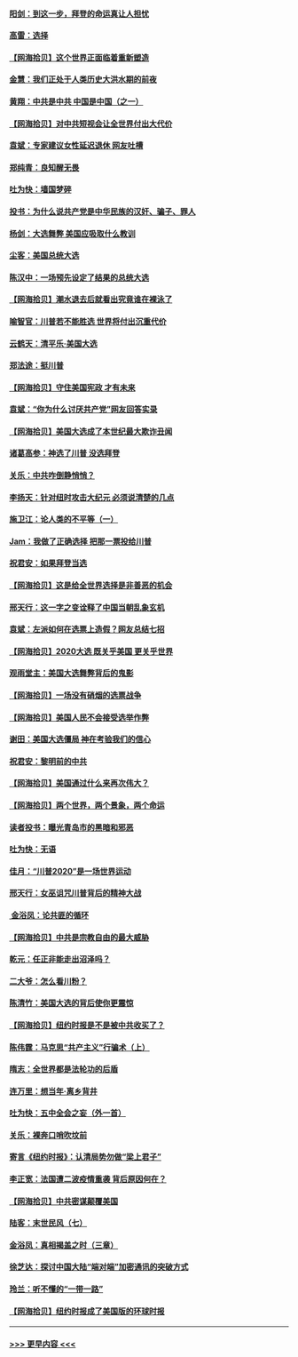 #### [阳剑：到这一步，拜登的命运真让人担忧](../pages/nsc993/n12549093.md?t=11151302) 
#### [高雷：选择](../pages/nsc993/n12549087.md?t=11151302) 
#### [【网海拾贝】这个世界正面临着重新塑造](../pages/nsc993/n12548326.md?t=11151302) 
#### [金慧：我们正处于人类历史大洪水期的前夜](../pages/nsc993/n12547914.md?t=11151302) 
#### [黄翔：中共是中共 中国是中国（之一）](../pages/nsc993/n12547576.md?t=11151302) 
#### [【网海拾贝】对中共短视会让全世界付出大代价](../pages/nsc993/n12546043.md?t=11151302) 
#### [袁斌：专家建议女性延迟退休 网友吐槽](../pages/nsc993/n12545424.md?t=11151302) 
#### [郑纯青：良知醒无畏](../pages/nsc993/n12545394.md?t=11151302) 
#### [吐为快：墙国梦碎](../pages/nsc993/n12545309.md?t=11151302) 
#### [投书：为什么说共产党是中华民族的汉奸、骗子、罪人](../pages/nsc993/n12545089.md?t=11151302) 
#### [杨剑：大选舞弊 美国应吸取什么教训](../pages/nsc993/n12543937.md?t=11151302) 
#### [尘客：美国总统大选](../pages/nsc993/n12543828.md?t=11151302) 
#### [陈汉中：一场预先设定了结果的总统大选](../pages/nsc993/n12543564.md?t=11151302) 
#### [【网海拾贝】潮水退去后就看出究竟谁在裸泳了](../pages/nsc993/n12543321.md?t=11151302) 
#### [喻智官：川普若不能胜选 世界将付出沉重代价](../pages/nsc993/n12541352.md?t=11151302) 
#### [云鹤天：清平乐‧美国大选](../pages/nsc993/n12540916.md?t=11151302) 
#### [郑法途：挺川普](../pages/nsc993/n12540898.md?t=11151302) 
#### [【网海拾贝】守住美国宪政 才有未来](../pages/nsc993/n12540423.md?t=11151302) 
#### [袁斌：“你为什么讨厌共产党”网友回答实录](../pages/nsc993/n12540208.md?t=11151302) 
#### [【网海拾贝】美国大选成了本世纪最大欺诈丑闻](../pages/nsc993/n12538029.md?t=11151302) 
#### [诸葛高参：神选了川普 没选拜登](../pages/nsc993/n12537664.md?t=11151302) 
#### [关乐：中共咋倒静悄悄？](../pages/nsc993/n12537615.md?t=11151302) 
#### [李扬天：针对纽时攻击大纪元 必须说清楚的几点](../pages/nsc993/n12536001.md?t=11151302) 
#### [施卫江：论人类的不平等（一）](../pages/nsc993/n12535700.md?t=11151302) 
#### [Jam：我做了正确选择 把那一票投给川普](../pages/nsc993/n12535743.md?t=11151302) 
#### [祝君安：如果拜登当选](../pages/nsc993/n12535726.md?t=11151302) 
#### [【网海拾贝】这是给全世界选择是非善恶的机会](../pages/nsc993/n12535061.md?t=11151302) 
#### [邢天行：这一字之变诠释了中国当朝乱象玄机](../pages/nsc993/n12533446.md?t=11151302) 
#### [袁斌：左派如何在选票上造假？网友总结七招](../pages/nsc993/n12533180.md?t=11151302) 
#### [【网海拾贝】2020大选 既关乎美国 更关乎世界](../pages/nsc993/n12533161.md?t=11151302) 
#### [观雨堂主：美国大选舞弊背后的鬼影](../pages/nsc993/n12533153.md?t=11151302) 
#### [【网海拾贝】一场没有硝烟的选票战争](../pages/nsc993/n12531883.md?t=11151302) 
#### [【网海拾贝】美国人民不会接受选举作弊](../pages/nsc993/n12528850.md?t=11151302) 
#### [谢田：美国大选僵局 神在考验我们的信心](../pages/nsc993/n12527932.md?t=11151302) 
#### [祝君安：黎明前的中共](../pages/nsc993/n12524071.md?t=11151302) 
#### [【网海拾贝】美国通过什么来再次伟大？](../pages/nsc993/n12523844.md?t=11151302) 
#### [【网海拾贝】两个世界，两个景象，两个命运](../pages/nsc993/n12521419.md?t=11151302) 
#### [读者投书：曝光青岛市的黑暗和邪恶](../pages/nsc993/n12520988.md?t=11151302) 
#### [吐为快：无语](../pages/nsc993/n12518588.md?t=11151302) 
#### [佳月：“川普2020”是一场世界运动](../pages/nsc993/n12518581.md?t=11151302) 
#### [邢天行：女巫诅咒川普背后的精神大战](../pages/nsc993/n12517257.md?t=11151302) 
#### [ 金浴凤：论共匪的循环](../pages/nsc993/n12517133.md?t=11151302) 
#### [【网海拾贝】中共是宗教自由的最大威胁](../pages/nsc993/n12516879.md?t=11151302) 
#### [乾元：任正非能走出沼泽吗？](../pages/nsc993/n12515831.md?t=11151302) 
#### [二大爷：怎么看川粉？](../pages/nsc993/n12515820.md?t=11151302) 
#### [陈清竹：美国大选的背后使你更震惊](../pages/nsc993/n12515589.md?t=11151302) 
#### [【网海拾贝】纽约时报是不是被中共收买了？](../pages/nsc993/n12515122.md?t=11151302) 
#### [陈伟霆：马克思“共产主义”行骗术（上）](../pages/nsc993/n12510217.md?t=11151302) 
#### [隋志：全世界都是法轮功的后盾](../pages/nsc993/n12510636.md?t=11151302) 
#### [连万里：想当年‧离乡背井](../pages/nsc993/n12510623.md?t=11151302) 
#### [吐为快：五中全会之妄（外一首）](../pages/nsc993/n12510470.md?t=11151302) 
#### [关乐：裸奔口哨吹坟前](../pages/nsc993/n12510403.md?t=11151302) 
#### [寄言《纽约时报》：认清局势勿做“梁上君子”](../pages/nsc993/n12510042.md?t=11151302) 
#### [李正宽：法国遭二波疫情重袭 背后原因何在？](../pages/nsc993/n12509971.md?t=11151302) 
#### [【网海拾贝】中共密谋颠覆美国](../pages/nsc993/n12509816.md?t=11151302) 
#### [陆客：末世民风（七）](../pages/nsc993/n12507822.md?t=11151302) 
#### [金浴凤：真相揭盖之时（三章）](../pages/nsc993/n12507804.md?t=11151302) 
#### [徐芝达：探讨中国大陆“端对端”加密通讯的突破方式](../pages/nsc993/n12507682.md?t=11151302) 
#### [玲兰：听不懂的“一带一路”](../pages/nsc993/n12507669.md?t=11151302) 
#### [【网海拾贝】纽约时报成了美国版的环球时报](../pages/nsc993/n12507053.md?t=11151302) 

----
#### [ >>> 更早内容 <<< ](../indexes/nsc993-earlier.md)
